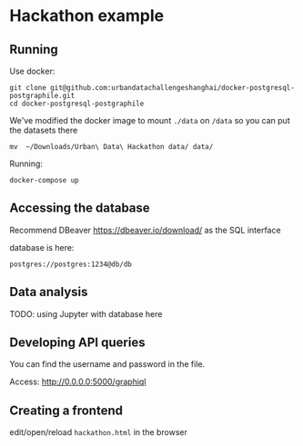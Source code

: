 # Hackathon example

## Running


Use docker:

```
git clone git@github.com:urbandatachallengeshanghai/docker-postgresql-postgraphile.git
cd docker-postgresql-postgraphile
```

We've modified the docker image to mount ```./data``` on ```/data``` so you can put the datasets there

```
mv  ~/Downloads/Urban\ Data\ Hackathon data/ data/
```

Running:

```
docker-compose up
```

## Accessing the database

Recommend DBeaver https://dbeaver.io/download/ as the SQL interface

database is here:

```
postgres://postgres:1234@db/db
```

## Data analysis

TODO: using Jupyter with database here

## Developing API queries

You can find the username and password in the file.

Access: http://0.0.0.0:5000/graphiql

## Creating a frontend

edit/open/reload ```hackathon.html``` in the browser